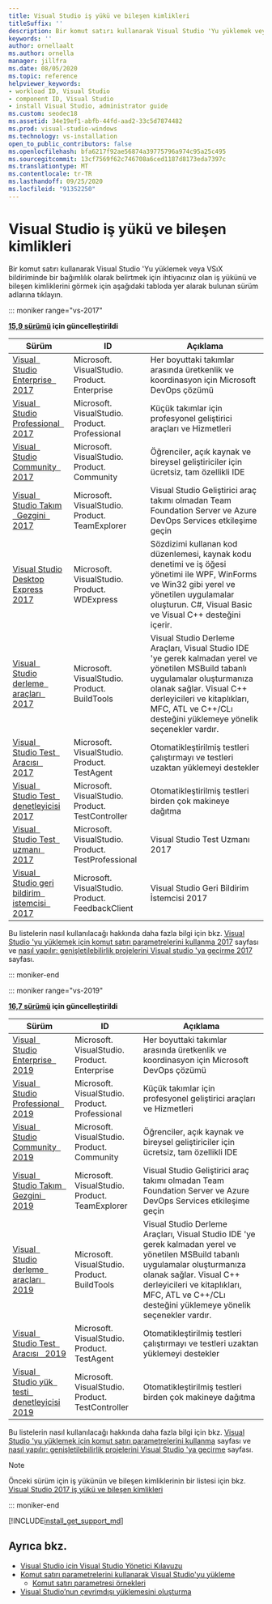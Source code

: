 ```yaml
---
title: Visual Studio iş yükü ve bileşen kimlikleri
titleSuffix: ''
description: Bir komut satırı kullanarak Visual Studio 'Yu yüklemek veya VSıX bildiriminde bir bağımlılık olarak belirtmek için iş yükü ve bileşen kimliklerini kullanın
keywords: ''
author: ornellaalt
ms.author: ornella
manager: jillfra
ms.date: 08/05/2020
ms.topic: reference
helpviewer_keywords:
- workload ID, Visual Studio
- component ID, Visual Studio
- install Visual Studio, administrator guide
ms.custom: seodec18
ms.assetid: 34e19ef1-abfb-44fd-aad2-33c5d7874482
ms.prod: visual-studio-windows
ms.technology: vs-installation
open_to_public_contributors: false
ms.openlocfilehash: bfa6217f92ae56874a39775796a974c95a25c495
ms.sourcegitcommit: 13cf7569f62c746708a6ced1187d8173eda7397c
ms.translationtype: MT
ms.contentlocale: tr-TR
ms.lasthandoff: 09/25/2020
ms.locfileid: "91352250"
---
```

# <a name="visual-studio-workload-and-component-ids"></a>Visual Studio iş yükü ve bileşen kimlikleri

Bir komut satırı kullanarak Visual Studio 'Yu yüklemek veya VSıX bildiriminde bir bağımlılık olarak belirtmek için ihtiyacınız olan iş yükünü ve bileşen kimliklerini görmek için aşağıdaki tabloda yer alarak bulunan sürüm adlarına tıklayın.

::: moniker range="vs-2017"

**[15,9 sürümü](/visualstudio/releasenotes/vs2017-relnotes/) için güncelleştirildi**

| **Sürüm** | **ID** | **Açıklama** |
| ----------- | ------ | --------------- |
| [Visual &nbsp; Studio Enterprise &nbsp; 2017](workload-component-id-vs-enterprise.md?view=vs-2017&preserve-view=true) | Microsoft. VisualStudio. Product. Enterprise | Her boyuttaki takımlar arasında üretkenlik ve koordinasyon için Microsoft DevOps çözümü |
| [Visual &nbsp; Studio Professional &nbsp; 2017](workload-component-id-vs-professional.md?view=vs-2017&preserve-view=true) | Microsoft. VisualStudio. Product. Professional | Küçük takımlar için profesyonel geliştirici araçları ve Hizmetleri |
| [Visual &nbsp; Studio Community &nbsp; 2017](workload-component-id-vs-community.md?view=vs-2017&preserve-view=true) | Microsoft. VisualStudio. Product. Community | Öğrenciler, açık kaynak ve bireysel geliştiriciler için ücretsiz, tam özellikli IDE |
| [Visual &nbsp; Studio Takım &nbsp; Gezgini &nbsp; 2017](workload-component-id-vs-team-explorer.md?view=vs-2017&preserve-view=true) | Microsoft. VisualStudio. Product. TeamExplorer | Visual Studio Geliştirici araç takımı olmadan Team Foundation Server ve Azure DevOps Services etkileşime geçin |
| [Visual Studio Desktop Express 2017](workload-component-id-vs-express.md?view=vs-2017&preserve-view=true) | Microsoft. VisualStudio. Product. WDExpress | Sözdizimi kullanan kod düzenlemesi, kaynak kodu denetimi ve iş öğesi yönetimi ile WPF, WinForms ve Win32 gibi yerel ve yönetilen uygulamalar oluşturun. C#, Visual Basic ve Visual C++ desteğini içerir. |
| [Visual &nbsp; Studio derleme &nbsp; araçları &nbsp; 2017](workload-component-id-vs-build-tools.md?view=vs-2017&preserve-view=true) | Microsoft. VisualStudio. Product. BuildTools | Visual Studio Derleme Araçları, Visual Studio IDE 'ye gerek kalmadan yerel ve yönetilen MSBuild tabanlı uygulamalar oluşturmanıza olanak sağlar. Visual C++ derleyicileri ve kitaplıkları, MFC, ATL ve C++/CLı desteğini yüklemeye yönelik seçenekler vardır. |
| [Visual &nbsp; Studio Test &nbsp; Aracısı &nbsp; 2017](workload-component-id-vs-test-agent.md?view=vs-2017&preserve-view=true)  | Microsoft. VisualStudio. Product. TestAgent | Otomatikleştirilmiş testleri çalıştırmayı ve testleri uzaktan yüklemeyi destekler |
| [Visual &nbsp; Studio Test &nbsp; denetleyicisi 2017](workload-component-id-vs-test-controller.md?view=vs-2017&preserve-view=true) | Microsoft. VisualStudio. Product. TestController | Otomatikleştirilmiş testleri birden çok makineye dağıtma |
| [Visual &nbsp; Studio Test &nbsp; uzmanı &nbsp; 2017](workload-component-id-vs-test-professional.md?view=vs-2017&preserve-view=true) | Microsoft. VisualStudio. Product. TestProfessional | Visual Studio Test Uzmanı 2017 |
| [Visual &nbsp; Studio geri bildirim &nbsp; istemcisi &nbsp; 2017](workload-component-id-vs-feedback-client.md?view=vs-2017&preserve-view=true) | Microsoft. VisualStudio. Product. FeedbackClient | Visual Studio Geri Bildirim İstemcisi 2017 |

Bu listelerin nasıl kullanılacağı hakkında daha fazla bilgi için bkz. [Visual Studio 'yu yüklemek için komut satırı parametrelerini kullanma 2017](use-command-line-parameters-to-install-visual-studio.md?view=vs-2017&preserve-view=true) sayfası ve [nasıl yapılır: genişletilebilirlik projelerini Visual studio 'ya geçirme 2017](../extensibility/how-to-migrate-extensibility-projects-to-visual-studio-2017.md?view=vs-2017&preserve-view=true) sayfası.

::: moniker-end

::: moniker range="vs-2019"

**[16,7 sürümü](/visualstudio/releases/2019/release-notes/) için güncelleştirildi**

| **Sürüm** | **ID** | **Açıklama** |
| ----------- | ------ | --------------- |
| [Visual &nbsp; Studio Enterprise &nbsp; 2019](workload-component-id-vs-enterprise.md?view=vs-2019&preserve-view=true) | Microsoft. VisualStudio. Product. Enterprise | Her boyuttaki takımlar arasında üretkenlik ve koordinasyon için Microsoft DevOps çözümü |
| [Visual &nbsp; Studio Professional &nbsp; 2019](workload-component-id-vs-professional.md?view=vs-2019&preserve-view=true) | Microsoft. VisualStudio. Product. Professional | Küçük takımlar için profesyonel geliştirici araçları ve Hizmetleri |
| [Visual &nbsp; Studio Community &nbsp; 2019](workload-component-id-vs-community.md?view=vs-2019&preserve-view=true) | Microsoft. VisualStudio. Product. Community | Öğrenciler, açık kaynak ve bireysel geliştiriciler için ücretsiz, tam özellikli IDE |
| [Visual &nbsp; Studio Takım &nbsp; Gezgini &nbsp; 2019](workload-component-id-vs-team-explorer.md?view=vs-2019&preserve-view=true) | Microsoft. VisualStudio. Product. TeamExplorer | Visual Studio Geliştirici araç takımı olmadan Team Foundation Server ve Azure DevOps Services etkileşime geçin |
| [Visual &nbsp; Studio derleme &nbsp; araçları &nbsp; 2019](workload-component-id-vs-build-tools.md?view=vs-2019&preserve-view=true) | Microsoft. VisualStudio. Product. BuildTools | Visual Studio Derleme Araçları, Visual Studio IDE 'ye gerek kalmadan yerel ve yönetilen MSBuild tabanlı uygulamalar oluşturmanıza olanak sağlar. Visual C++ derleyicileri ve kitaplıkları, MFC, ATL ve C++/CLı desteğini yüklemeye yönelik seçenekler vardır. |
| [Visual &nbsp; Studio Test &nbsp; Aracısı &nbsp; 2019](workload-component-id-vs-test-agent.md?view=vs-2019&preserve-view=true)  | Microsoft. VisualStudio. Product. TestAgent | Otomatikleştirilmiş testleri çalıştırmayı ve testleri uzaktan yüklemeyi destekler |
| [Visual &nbsp; Studio yük &nbsp; testi &nbsp; denetleyicisi 2019](workload-component-id-vs-test-controller.md?view=vs-2019&preserve-view=true) | Microsoft. VisualStudio. Product. TestController | Otomatikleştirilmiş testleri birden çok makineye dağıtma |

Bu listelerin nasıl kullanılacağı hakkında daha fazla bilgi için bkz. [Visual Studio 'yu yüklemek için komut satırı parametrelerini kullanma](use-command-line-parameters-to-install-visual-studio.md?view=vs-2019&preserve-view=true) sayfası ve [nasıl yapılır: genişletilebilirlik projelerini Visual Studio 'ya geçirme](../extensibility/how-to-migrate-extensibility-projects-to-visual-studio-2017.md?view=vs-2019&preserve-view=true) sayfası.

> [!NOTE]
> Önceki sürüm için iş yükünün ve bileşen kimliklerinin bir listesi için bkz. [Visual Studio 2017 iş yükü ve bileşen kimlikleri](workload-and-component-ids.md?view=vs-2017&preserve-view=true)

::: moniker-end

[!INCLUDE[install_get_support_md](includes/install_get_support_md.md)]

## <a name="see-also"></a>Ayrıca bkz.

* [Visual Studio için Visual Studio Yönetici Kılavuzu](visual-studio-administrator-guide.md)
* [Komut satırı parametrelerini kullanarak Visual Studio'yu yükleme](use-command-line-parameters-to-install-visual-studio.md)
  * [Komut satırı parametresi örnekleri](command-line-parameter-examples.md)
* [Visual Studio’nun çevrimdışı yüklemesini oluşturma](create-an-offline-installation-of-visual-studio.md)
